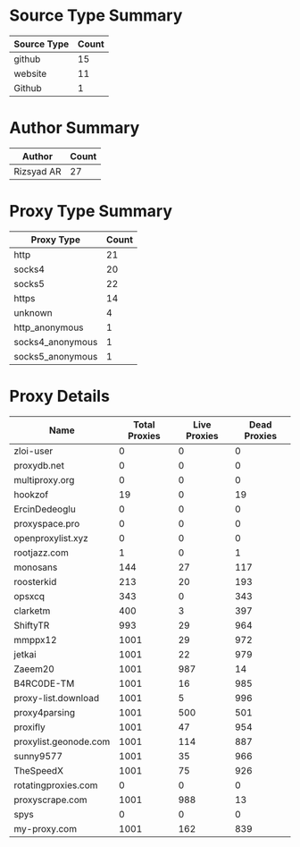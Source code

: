 # Source Type Summary

| Source Type | Count |
|-------------|-------|
| github | 15 |
| website | 11 |
| Github | 1 |


# Author Summary

| Author | Count |
|--------|-------|
| Rizsyad AR | 27 |


# Proxy Type Summary

| Proxy Type | Count |
|------------|-------|
| http | 21 |
| socks4 | 20 |
| socks5 | 22 |
| https | 14 |
| unknown | 4 |
| http_anonymous | 1 |
| socks4_anonymous | 1 |
| socks5_anonymous | 1 |


# Proxy Details

| Name | Total Proxies | Live Proxies | Dead Proxies |
|------|---------------|--------------|---------------|
| zloi-user | 0 | 0 | 0 |
| proxydb.net | 0 | 0 | 0 |
| multiproxy.org | 0 | 0 | 0 |
| hookzof | 19 | 0 | 19 |
| ErcinDedeoglu | 0 | 0 | 0 |
| proxyspace.pro | 0 | 0 | 0 |
| openproxylist.xyz | 0 | 0 | 0 |
| rootjazz.com | 1 | 0 | 1 |
| monosans | 144 | 27 | 117 |
| roosterkid | 213 | 20 | 193 |
| opsxcq | 343 | 0 | 343 |
| clarketm | 400 | 3 | 397 |
| ShiftyTR | 993 | 29 | 964 |
| mmppx12 | 1001 | 29 | 972 |
| jetkai | 1001 | 22 | 979 |
| Zaeem20 | 1001 | 987 | 14 |
| B4RC0DE-TM | 1001 | 16 | 985 |
| proxy-list.download | 1001 | 5 | 996 |
| proxy4parsing | 1001 | 500 | 501 |
| proxifly | 1001 | 47 | 954 |
| proxylist.geonode.com | 1001 | 114 | 887 |
| sunny9577 | 1001 | 35 | 966 |
| TheSpeedX | 1001 | 75 | 926 |
| rotatingproxies.com | 0 | 0 | 0 |
| proxyscrape.com | 1001 | 988 | 13 |
| spys | 0 | 0 | 0 |
| my-proxy.com | 1001 | 162 | 839 |
